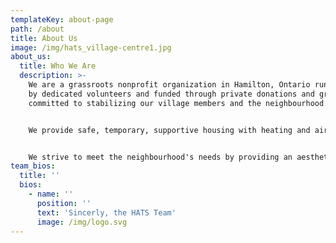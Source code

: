 ```yaml
---
templateKey: about-page
path: /about
title: About Us
image: /img/hats_village-centre1.jpg
about_us:
  title: Who We Are
  description: >-
    We are a grassroots nonprofit organization in Hamilton, Ontario run entirely
    by dedicated volunteers and funded through private donations and grants,
    committed to stabilizing our village members and the neighbourhood.


    We provide safe, temporary, supportive housing with heating and air conditioning for our village members' comfort. Additionally, HATS is developing partnerships with health-care providers and social service agencies to provide on-site support to village residents including recreational programming to help them prepare for the transition to permanent housing opportunities.


    We strive to meet the neighbourhood's needs by providing an aesthetically appealing well-maintained village of tiny homes, community gardens, and a secure environment with 24/7 security.
team_bios:
  title: ''
  bios:
    - name: ''
      position: ''
      text: 'Sincerly, the HATS Team'
      image: /img/logo.svg
---
```

